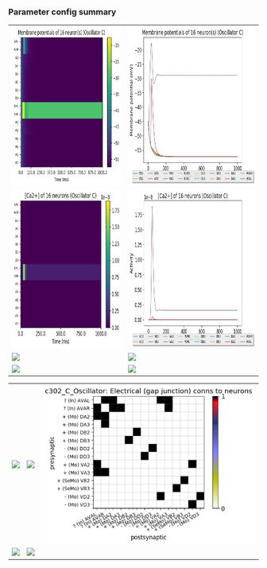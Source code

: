 ### Parameter config summary 
<table>

<tr>
  <td><a href="neurons_C_Oscillator.png"><img alt=" " src="neurons_C_Oscillator.png" height="320"/></a></td>
  <td><a href="traces_neuron_Oscillator_C.png"><img alt=" " src="traces_neuron_Oscillator_C.png" height="320"/></a></td>
</tr>

<tr>
  <td><a href="neuron_activity_C_Oscillator.png"><img alt=" " src="neuron_activity_C_Oscillator.png" height="320"/></a></td>
  <td><a href="traces_neuron_activity_Oscillator_C.png"><img alt=" " src="traces_neuron_activity_Oscillator_C.png" height="320"/></a></td>
</tr>

<tr>
  <td><a href="muscles_C_Oscillator.png"><img alt=" " src="muscles_C_Oscillator.png" height="320"/></a></td>
  <td><a href="traces_muscles_Oscillator_C.png"><img alt=" " src="traces_muscles_Oscillator_C.png" height="320"/></a></td>
</tr>

<tr>
  <td><a href="muscle_activity_C_Oscillator.png"><img alt=" " src="muscle_activity_C_Oscillator.png" height="320"/></a></td>
  <td><a href="traces_muscles_activity_Oscillator_C.png"><img alt=" " src="traces_muscles_activity_Oscillator_C.png" height="320"/></a></td>
</tr>
</table>
<table>

<tr><td><a href="c302_C_Oscillator_exc_to_neurons.png"><img alt=" " src="c302_C_Oscillator_exc_to_neurons.png" height="320"/></a></td>

  <td><a href="c302_C_Oscillator_inh_to_neurons.png"><img alt=" " src="c302_C_Oscillator_inh_to_neurons.png" height="320"/></a></td>

  <td><a href="c302_C_Oscillator_elec_to_neurons.png"><img alt=" " src="c302_C_Oscillator_elec_to_neurons.png" height="320"/></a></td></tr>

<tr><td><a href="c302_C_Oscillator_exc_to_muscles.png"><img alt=" " src="c302_C_Oscillator_exc_to_muscles.png" height="320"/></a></td>

  <td><a href="c302_C_Oscillator_inh_to_muscles.png"><img alt=" " src="c302_C_Oscillator_inh_to_muscles.png" height="320"/></a></td></tr>
</table>
